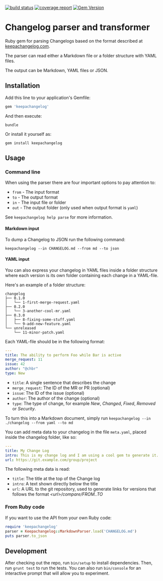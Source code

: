 [![build status](https://gitlab.com/ephracis/keepachangelog/badges/master/build.svg)](https://gitlab.com/ephracis/keepachangelog/commits/master)
[![coverage report](https://gitlab.com/ephracis/keepachangelog/badges/master/coverage.svg)](https://gitlab.com/ephracis/keepachangelog/commits/master)
[![Gem Version](https://badge.fury.io/rb/keepachangelog.svg)](https://badge.fury.io/rb/keepachangelog)

# Changelog parser and transformer

Ruby gem for parsing Changelogs based on the format described at
[keepachangelog.com](http://keepachangelog.com).

The parser can read either a Markdown file or a folder structure with
YAML files.

The output can be Markdown, YAML files or JSON.

## Installation

Add this line to your application's Gemfile:

```ruby
gem 'keepachangelog'
```

And then execute:

    bundle

Or install it yourself as:

    gem install keepachangelog

## Usage

### Command line

When using the parser there are four important options to pay attention to:
- `from` - The input format
- `to` - The output format
- `in` - The input file or folder
- `out` - The output folder (only used when output format is `yaml`)

See `keepachangelog help parse` for more information.

#### Markdown input
To dump a Changelog to JSON run the following command:

    keepachangelog --in CHANGELOG.md --from md --to json

#### YAML input
You can also express your changelog in YAML files inside a folder structure
where each version is its own folder containing each change in a YAML-file.

Here's an example of a folder structure:

```shell
changelog
├── 0.1.0
│   └── 1-first-merge-request.yaml
├── 0.2.0
│   └── 3-another-cool-mr.yaml
├── 0.3.0
│   ├── 8-fixing-some-stuff.yaml
│   └── 9-add-new-feature.yaml
└── unreleased
    └── 11-minor-patch.yaml
```

Each YAML-file should be in the following format:

```yaml
---
title: The ability to perform Foo while Bar is active
merge_request: 11
issue: 42
author: "@chbr"
type: New
```


- `title`: A single sentence that describes the change
- `merge_request`: The ID of the MR or PR (optional)
- `issue`: The ID of the issue (optional)
- `author`: The author of the change (optional)
- `type`: The type of change, for example *New*, *Changed*, *Fixed*,
  *Removed* or *Security*.

To turn this into a Markdown document, simply run
`keepachangelog --in ./changelog --from yaml --to md`

You can add meta data to your changelog in the file `meta.yaml`, placed inside
the changelog folder, like so:

```yaml
---
title: My Change Log
intro: This is my change log and I am using a cool gem to generate it.
url: https://git.example.com/group/project
```

The following meta data is read:
- `title`: The title at the top of the Change log
- `intro`: A text shown directly below the title
- `url`: A URL to the git repository, used to generate links for versions
  that follows the format *&lt;url&gt;/compare/FROM..TO*

### From Ruby code

If you want to use the API from your own Ruby code:

```ruby
require 'keepachangelog'
parser = Keepachangelog::MarkdownParser.load('CHANGELOG.md')
puts parser.to_json
```

## Development

After checking out the repo, run `bin/setup` to install dependencies.
Then, run `grunt test` to run the tests. You can also run `bin/console` for an
interactive prompt that will allow you to experiment.
